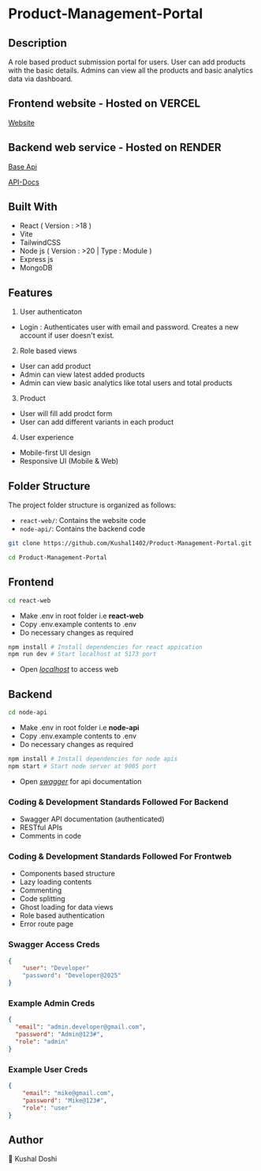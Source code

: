 # Product-Management-Portal

## Description
A role based product submission portal for users. User can add products with the basic details. Admins can view all the products and basic analytics data via dashboard.

## Frontend website - Hosted on VERCEL
[Website](https://product-management-portal-alpha.vercel.app)

## Backend web service - Hosted on RENDER

[Base Api](https://products-management-portal-backend.onrender.com)

[API-Docs](https://products-management-portal-backend.onrender.com/api-docs)

## Built With
- React ( Version : >18 )
- Vite
- TailwindCSS
- Node js ( Version : >20 | Type : Module )
- Express js
- MongoDB

## Features
1. User authenticaton
- Login : Authenticates user with email and password. Creates a new account if user doesn't exist.
2. Role based views
- User can add product
- Admin can view latest added products
- Admin can view basic analytics like total users and total products
3. Product
- User will fill add prodct form
- User can add  different variants in each product  
4. User experience
- Mobile-first UI design
- Responsive UI (Mobile & Web)

## Folder Structure
The project folder structure is organized as follows:

- `react-web/`: Contains the website code
- `node-api/`: Contains the backend code

```bash
git clone https://github.com/Kushal1402/Product-Management-Portal.git
```

```bash
cd Product-Management-Portal
```


## Frontend
```bash
cd react-web
```
- Make .env in root folder i.e **react-web**
- Copy .env.example contents to .env
- Do necessary changes as required
```bash
npm install # Install dependencies for react appication
npm run dev # Start localhost at 5173 port
```
- Open *[localhost](http://localhost:5173)* to access web

## Backend
```bash
cd node-api
```
- Make .env in root folder i.e **node-api**
- Copy .env.example contents to .env
- Do necessary changes as required
```bash
npm install # Install dependencies for node apis
npm start # Start node server at 9005 port
```
- Open *[swagger](http://localhost:9005/api-docs)* for api documentation

### Coding & Development Standards Followed For Backend
- Swagger API documentation (authenticated)
- RESTful APIs
- Comments in code

### Coding & Development Standards Followed For Frontweb
- Components based structure
- Lazy loading contents
- Commenting
- Code splitting
- Ghost loading for data views
- Role based authentication
- Error route page

### Swagger Access Creds
```json
{
    "user": "Developer"
    "password": "Developer@2025" 
}
```

### Example Admin Creds 
```json
{
  "email": "admin.developer@gmail.com",
  "password": "Admin@123#",
  "role": "admin"
}
```

### Example User Creds
```json
{
    "email": "mike@gmail.com",
    "password": "Mike@123#",
    "role": "user"
}
```

## Author
👤 Kushal Doshi